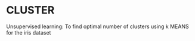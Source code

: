 # CLUSTER
Unsupervised learning: To find optimal number of clusters using k MEANS for the iris dataset
